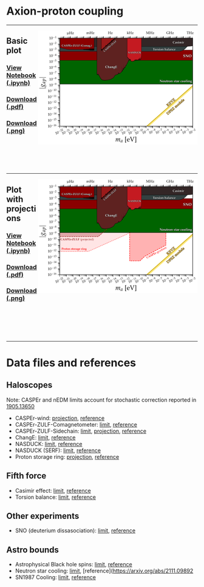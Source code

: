 # Axion-proton coupling
---
[<img align="right" height="300" src="../plots/plots_png/AxionProton.png">](https://github.com/cajohare/AxionLimits/raw/master/plots/plots_png/AxionProton.png)
## Basic plot
### [View Notebook (.ipynb)](https://github.com/cajohare/AxionLimits/blob/master/AxionProton.ipynb)
### [Download (.pdf)](https://github.com/cajohare/AxionLimits/raw/master/plots/AxionProton.pdf)
### [Download (.png)](https://github.com/cajohare/AxionLimits/raw/master/plots/plots_png/AxionProton.png)
### &nbsp;
### &nbsp;
---
[<img align="right" height="300" src="../plots/plots_png/AxionProton_with_Projections.png">](https://github.com/cajohare/AxionLimits/raw/master/plots/plots_png/AxionProton_with_Projections.png)
## Plot with projections
### [View Notebook (.ipynb)](https://github.com/cajohare/AxionLimits/blob/master/AxionProton.ipynb)
### [Download (.pdf)](https://github.com/cajohare/AxionLimits/raw/master/plots/AxionProton_with_Projections.pdf)
### [Download (.png)](https://github.com/cajohare/AxionLimits/raw/master/plots/plots_png/AxionProton_with_Projections.png)
### &nbsp;
### &nbsp;
---

# Data files and references

## Haloscopes
Note: CASPEr and nEDM limits account for stochastic correction reported in [1905.13650](https://arxiv.org/abs/1905.13650)
* CASPEr-wind: [projection](https://github.com/cajohare/AxionLimits/raw/master/limit_data/AxionProton/Projections/CASPEr_wind.txt), [reference](https://arxiv.org/abs/1711.08999)
* CASPEr-ZULF-Comagnetometer: [limit](https://github.com/cajohare/AxionLimits/raw/master/limit_data/AxionProton/CASPEr_Comagnetometer.txt), [reference](https://arxiv.org/abs/1901.10843)
* CASPEr-ZULF-Sidechain: [limit](https://github.com/cajohare/AxionLimits/raw/master/limit_data/AxionProton/CASPEr_ZULF.txt), [projection](https://github.com/cajohare/AxionLimits/raw/master/limit_data/AxionProton/Projections/CASPEr_ZULF.txt), [reference](https://arxiv.org/abs/1902.04644)
* ChangE: [limit](https://github.com/cajohare/AxionLimits/raw/master/limit_data/AxionProton/ChangE.txt), [reference](https://arxiv.org/abs/2306.08039)
* NASDUCK: [limit](https://github.com/cajohare/AxionLimits/raw/master/limit_data/AxionProton/NASDUCK.txt), [reference](https://arxiv.org/abs/2105.04603)
* NASDUCK (SERF): [limit](https://github.com/cajohare/AxionLimits/raw/master/limit_data/AxionProton/NASDUCK-SERF.txt), [reference](https://arxiv.org/abs/2209.13588)
* Proton storage ring: [projection](https://github.com/cajohare/AxionLimits/raw/master/limit_data/AxionProton/Projections/ProtonStorageRing.txt), [reference](https://arxiv.org/abs/2005.11867)

## Fifth force
* Casimir effect: [limit](https://github.com/cajohare/AxionLimits/raw/master/limit_data/AxionProton/Casimir), [reference](https://arxiv.org/abs/2009.04517)
* Torsion balance: [limit](https://github.com/cajohare/AxionLimits/raw/master/limit_data/AxionProton/TorsionBalance.txt), [reference](https://arxiv.org/abs/hep-ph/0611223)

## Other experiments
* SNO (deuterium dissasociation): [limit](https://github.com/cajohare/AxionLimits/raw/master/limit_data/AxionProton/SNO.txt), [reference](https://arxiv.org/abs/2004.02733)

## Astro bounds
* Astrophysical Black hole spins: [limit](https://github.com/cajohare/AxionLimits/raw/master/limit_data/fa/BlackHoleSpins_Mehta.txt), [reference](https://arxiv.org/abs/2011.08693)
* Neutron star cooling: [limit](https://github.com/cajohare/AxionLimits/raw/master/limit_data/AxionProton/NeutronStars.txt), [reference](https://arxiv.org/abs/2111.09892
* SN1987 Cooling: [limit](https://github.com/cajohare/AxionLimits/raw/master/limit_data/AxionProton/SN1987A.txt), [reference](https://arxiv.org/abs/1906.11844)
